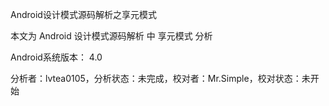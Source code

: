 Android设计模式源码解析之享元模式

本文为 Android 设计模式源码解析 中 享元模式 分析

Android系统版本： 4.0

分析者：lvtea0105，分析状态：未完成，校对者：Mr.Simple，校对状态：未开始


